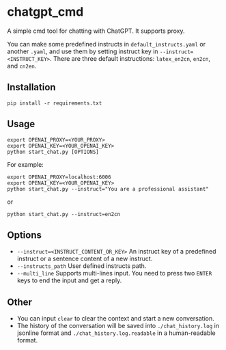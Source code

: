 # chatgpt_cmd

A simple cmd tool for chatting with ChatGPT.
It supports proxy.

You can make some predefined instructs in `default_instructs.yaml` or another `.yaml`, and use them by setting instruct key in `--instruct=<INSTRUCT_KEY>`.
There are three default instructions: `latex_en2cn`, `en2cn`, and `cn2en`.

## Installation
```
pip install -r requirements.txt
```

## Usage
```
export OPENAI_PROXY=<YOUR_PROXY>
export OPENAI_KEY=<YOUR_OPENAI_KEY> 
python start_chat.py [OPTIONS]
```
For example:
```
export OPENAI_PROXY=localhost:6006
export OPENAI_KEY=<YOUR_OPENAI_KEY> 
python start_chat.py --instruct="You are a professional assistant"
```
or
```
python start_chat.py --instruct=en2cn
```

## Options
- `--instruct=<INSTRUCT_CONTENT_OR_KEY>` An instruct key of a predefined instruct or a sentence content of a new instruct.
- `--instructs_path` User defined instructs path.
- `--multi_line` Supports multi-lines input. You need to press two `ENTER` keys to end the input and get a reply.
                                                     
## Other                                             
- You can input `clear` to clear the context and start a new conversation.
- The history of the conversation will be saved into `./chat_history.log` in jsonline format and `./chat_history.log.readable` in a human-readable format.
